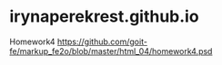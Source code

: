 # irynaperekrest.github.io
Homework4
https://github.com/goit-fe/markup_fe2o/blob/master/html_04/homework4.psd

